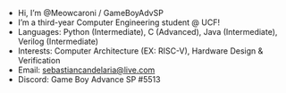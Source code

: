 - Hi, I’m @Meowcaroni / GameBoyAdvSP
- I’m a third-year Computer Engineering student @ UCF!
- Languages: Python (Intermediate), C (Advanced), Java (Intermediate), Verilog (Intermediate)
- Interests: Computer Architecture (EX: RISC-V), Hardware Design & Verification
- Email: sebastiancandelaria@live.com
- Discord: Game Boy Advance SP #5513

<!---
Meowcaroni/Meowcaroni is a ✨ special ✨ repository because its `README.md` (this file) appears on your GitHub profile.
You can click the Preview link to take a look at your changes.
--->
